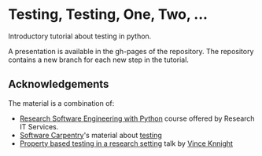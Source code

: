 # Testing, Testing, One, Two, ...

Introductory tutorial about testing in python.

A presentation is available in the gh-pages of the repository.
The repository contains a new branch for each new step in the tutorial.


## Acknowledgements

The material is a combination of:
 - [Research Software Engineering with
   Python](http://github-pages.ucl.ac.uk/rsd-engineeringcourse/ch03tests/02SaskatchewanFields.html)
   course offered by Research IT Services.
 - [Software Carpentry](https://software-carpentry.org/)'s material about
   [testing](https://v4.software-carpentry.org/test/index.html)
 - [Property based testing in a research
   setting](https://vknight.org/speak/2017-01-25-Property-based-testing-in-a-research-setting/main.html#/)
   talk by [Vince Knnight](https://vknight.org/)
